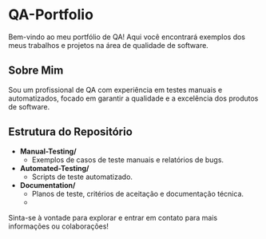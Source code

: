 # QA-Portfolio

Bem-vindo ao meu portfólio de QA! Aqui você encontrará exemplos dos meus trabalhos e projetos na área de qualidade de software.

## Sobre Mim
Sou um profissional de QA com experiência em testes manuais e automatizados, focado em garantir a qualidade e a excelência dos produtos de software.

## Estrutura do Repositório
- **Manual-Testing/**
  - Exemplos de casos de teste manuais e relatórios de bugs.
- **Automated-Testing/**
  - Scripts de teste automatizado.
- **Documentation/**
  - Planos de teste, critérios de aceitação e documentação técnica.
  - 
Sinta-se à vontade para explorar e entrar em contato para mais informações ou colaborações!

